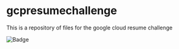 # gcpresumechallenge

This is a repository of files for the google cloud resume challenge

![Badge](https://github.com/kchrzanowski3/gcpresumechallenge/blob/main/.github/workflows/workflow.yml)

